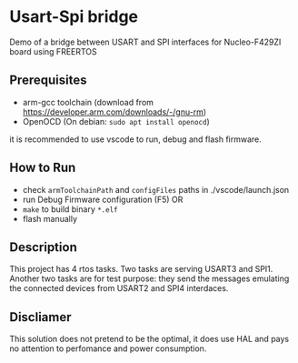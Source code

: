 # Usart-Spi bridge

Demo of a bridge between USART and SPI interfaces for Nucleo-F429ZI board using FREERTOS

## Prerequisites
- arm-gcc toolchain (download from https://developer.arm.com/downloads/-/gnu-rm)
- OpenOCD (On debian: ```sudo apt install openocd```)

it is recommended to use vscode to run, debug and flash firmware.

## How to Run 
- check ```armToolchainPath``` and ```configFiles``` paths in ./vscode/launch.json
- run Debug Firmware configuration (F5)
OR
- ```make``` to build binary ```*.elf```
- flash manually

## Description

This project has 4 rtos tasks. Two tasks are serving USART3 and SPI1. Another two tasks are for test purpose: they send the messages emulating the connected devices from USART2 and SPI4 interdaces. 



## Discliamer
This solution does not pretend to be the optimal, it does use HAL and pays no attention to perfomance and power consumption.